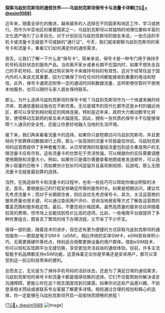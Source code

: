 **探索乌兹别克斯坦的通信世界——乌兹别克斯坦保号卡与流量卡详解[[TG💪+ @esim1088](https://t.me/s/esim1088)]**

近年来，随着全球化的推进，越来越多的人选择在不同国家和地区工作、学习或旅行。而作为中亚地区的重要国家之一，乌兹别克斯坦以其独特的地理位置和丰富的文化遗产吸引了众多目光。对于计划前往乌兹别克斯坦的朋友来说，一张合适的手机卡或流量卡无疑是不可或缺的“通行证”。今天，我们就来聊聊乌兹别克斯坦的保号卡和流量卡，看看它们如何满足你的通信需求。

首先，让我们了解一下什么是“保号卡”。简单来说，保号卡是一种专门用于保持手机号码活跃状态的服务产品。当你离开家乡或者长期不在国内时，如果不想失去自己的手机号码，就可以通过购买保号卡来维持号码的有效性。这对于经常往返于国内外的人来说尤其重要，因为它确保了你在任何时间都能接收到重要的电话和短信。此外，保号卡通常还附带一定的通话时间和数据流量，这样即使你暂时不使用本地服务，也可以随时与家人朋友保持联系。

那么，为什么选择乌兹别克斯坦的保号卡呢？乌兹别克斯坦作为一个快速发展的经济体，其通信基础设施也在不断完善。无论是城市的现代化都市还是乡村的偏远地区，都可以享受到相对稳定的网络连接。特别是近年来，政府大力推动数字化转型，使得移动互联网的普及率大幅提高。因此，拥有一张优质的保号卡不仅能够保障个人通讯的安全性，还能让你更好地融入当地的生活环境。

接下来，我们再来看看流量卡的选择。如果你只是短期访问乌兹别克斯坦，并且更倾向于依靠移动数据进行上网，那么一张高效的流量卡将是最佳伴侣。乌兹别克斯坦的运营商提供了多种套餐方案，从日常使用的轻量级流量包到适合重度用户的无限流量卡应有尽有。这些流量卡的优势在于灵活性强，可以根据你的实际需要调整使用期限和流量大小。例如，如果你只是偶尔需要查看地图或者发送邮件，可以选择小容量的日租卡；而如果你计划长时间逗留并且喜欢刷视频、玩游戏，那么无限流量卡无疑是最划算的选择。

当然，在挑选保号卡和流量卡的过程中，也有一些技巧可以帮助你做出明智的决定。首先，要根据自己的行程安排确定所需的服务时长。如果是短期访问，建议优先考虑流量卡；而对于长期居住者，则应该优先考虑保号卡。其次，关注运营商的服务质量也很关键。可以通过查阅用户评价、咨询当地居民等方式了解各运营商的覆盖范围和服务稳定性。最后，不要忽视价格因素。虽然高质量的服务往往伴随着较高的费用，但市场上总能找到性价比高的选项。比如，一些电商平台就提供了多种优惠组合，既省去了繁琐的线下办理流程，又节省了不少开支。

值得一提的是，随着技术的进步，现在还有更为便捷的方式获取乌兹别克斯坦的通信服务——那就是电子SIM卡（eSIM）。相比传统的实体SIM卡，eSIM具有体积小巧、无需更换硬件等优点，特别适合频繁更换设备的用户群体。借助eSIM技术，你可以轻松实现跨平台无缝切换，享受更加灵活自由的通信体验。目前，许多主流智能手机品牌都支持eSIM功能，这意味着无论你是苹果还是安卓用户，都可以享受到这一前沿科技带来的便利。

总而言之，无论是为了保持手机号码的活跃状态，还是为了满足日常的通信需求，乌兹别克斯坦的保号卡和流量卡都是值得信赖的选择。它们不仅能帮助你解决语言沟通障碍，更能让你在这个陌生国度找到归属感。如果你对这些产品感兴趣，不妨登录相关网站或者联系专业客服了解更多详情。相信通过合理的规划和精心的选择，你一定能够在乌兹别克斯坦开启一段愉快而顺畅的旅程！

[[TG💪+ @esim1088](https://t.me/s/esim1088) ![Image](https://i.postimg.cc/4NQfJmqS/Snipaste-2025-05-13-00-14-12.png)]
